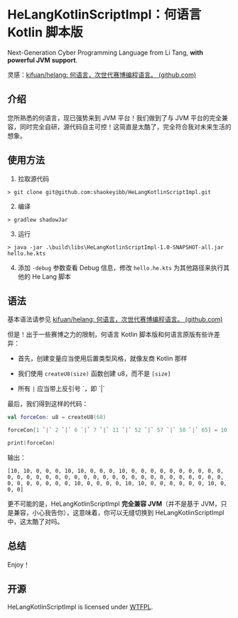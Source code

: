 # HeLangKotlinScriptImpl：何语言 Kotlin 脚本版

Next-Generation Cyber Programming Language from Li Tang, **with powerful JVM support**.

灵感：[kifuan/helang: 何语言，次世代赛博编程语言。 (github.com)](https://github.com/kifuan/helang)

## 介绍

您所熟悉的何语言，现已强势来到 JVM 平台！我们做到了与 JVM 平台的完全兼容，同时完全自研，源代码自主可控！这简直是太酷了，完全符合我对未来生活的想象。

## 使用方法

1. 拉取源代码

```shell
> git clone git@github.com:shaokeyibb/HeLangKotlinScriptImpl.git
```

2. 编译

```shell
> gradlew shadowJar
```

3. 运行

```shell
> java -jar .\build\libs\HeLangKotlinScriptImpl-1.0-SNAPSHOT-all.jar hello.he.kts
```

4. 添加 `-debug` 参数查看 Debug 信息，修改 `hello.he.kts` 为其他路径来执行其他的 He Lang 脚本

## 语法

基本语法请参见 [kifuan/helang: 何语言，次世代赛博编程语言。 (github.com)](https://github.com/kifuan/helang)

但是！出于一些赛博之力的限制，何语言 Kotlin 脚本版和何语言原版有些许差异：

- 首先，创建变量应当使用后置类型风格，就像友商 Kotlin 那样

- 我们使用 `createU8(size)` 函数创建 u8，而不是 `[size]`
- 所有 `|` 应当带上反引号 \`，即 \`|\`

最后，我们得到这样的代码：

```kotlin
val forceCon: u8 = createU8(68)

forceCon[1 `|` 2 `|` 6 `|` 7 `|` 11 `|` 52 `|` 57 `|` 58 `|` 65] = 10

print(forceCon)
```

输出：

```
[10, 10, 0, 0, 0, 10, 10, 0, 0, 0, 10, 0, 0, 0, 0, 0, 0, 0, 0, 0, 0, 0, 0, 0, 0, 0, 0, 0, 0, 0, 0, 0, 0, 0, 0, 0, 0, 0, 0, 0, 0, 0, 0, 0, 0, 0, 0, 0, 0, 0, 0, 10, 0, 0, 0, 0, 10, 10, 0, 0, 0, 0, 0, 0, 10, 0, 0, 0]
```

更不可能的是，HeLangKotlinScriptImpl **完全兼容 JVM**（并不是基于 JVM，只是兼容，小心我告你），这意味着，你可以无缝切换到 HeLangKotlinScriptImpl 中，这太酷了对吗。

## 总结

Enjoy！

## 开源

HeLangKotlinScriptImpl is licensed under [WTFPL](LICENSE).

